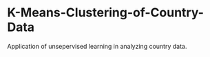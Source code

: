 # K-Means-Clustering-of-Country-Data
Application of unsepervised learning in analyzing country data.
